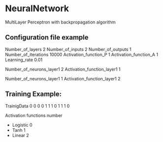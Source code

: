 # NeuralNetwork

MultiLayer Perceptron with backpropagation algorithm

## Configuration file example
Number_of_layers 2
Number_of_inputs 2
Number_of_outputs 1
Number_of_iterations 10000
Activation_function_P 1
Activation_function_A 1
Learning_rate 0.01

Number_of_neurons_layer1 2
Activation_function_layer1 1

Number_of_neurons_layer1 1
Activation_function_layer1 2

## Training Example:
TrainigData
0 0 0
0 1 1
1 0 1
1 1 0

Activation functions number
* Logistic 0
* Tanh 1
* Linear 2

